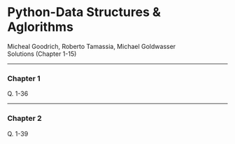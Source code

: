 # Python-Data Structures & Aglorithms
Micheal Goodrich, Roberto Tamassia, Michael Goldwasser\
Solutions (Chapter 1-15)

-----
### Chapter 1
Q. 1-36

-----
### Chapter 2
Q. 1-39
